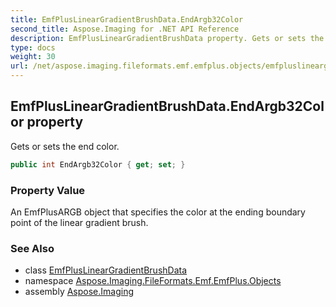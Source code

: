 ```yaml
---
title: EmfPlusLinearGradientBrushData.EndArgb32Color
second_title: Aspose.Imaging for .NET API Reference
description: EmfPlusLinearGradientBrushData property. Gets or sets the end color
type: docs
weight: 30
url: /net/aspose.imaging.fileformats.emf.emfplus.objects/emfpluslineargradientbrushdata/endargb32color/
---
```

## EmfPlusLinearGradientBrushData.EndArgb32Color property

Gets or sets the end color.

```csharp
public int EndArgb32Color { get; set; }
```

### Property Value

An EmfPlusARGB object that specifies the color at the ending boundary point of the linear gradient brush.

### See Also

* class [EmfPlusLinearGradientBrushData](../)
* namespace [Aspose.Imaging.FileFormats.Emf.EmfPlus.Objects](../../emfpluslineargradientbrushdata/)
* assembly [Aspose.Imaging](../../../)


